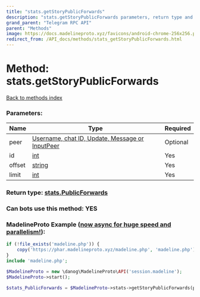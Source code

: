 ```yaml
---
title: "stats.getStoryPublicForwards"
description: "stats.getStoryPublicForwards parameters, return type and example"
grand_parent: "Telegram RPC API"
parent: "Methods"
image: https://docs.madelineproto.xyz/favicons/android-chrome-256x256.png
redirect_from: /API_docs/methods/stats_getStoryPublicForwards.html
---
```

# Method: stats.getStoryPublicForwards
[Back to methods index](index.html)



### Parameters:

| Name     |    Type       | Required |
|----------|---------------|----------|
|peer|[Username, chat ID, Update, Message or InputPeer](/API_docs/types/InputPeer.html) | Optional|
|id|[int](/API_docs/types/int.html) | Yes|
|offset|[string](/API_docs/types/string.html) | Yes|
|limit|[int](/API_docs/types/int.html) | Yes|


### Return type: [stats.PublicForwards](/API_docs/types/stats.PublicForwards.html)

### Can bots use this method: **YES**


### MadelineProto Example ([now async for huge speed and parallelism!](https://docs.madelineproto.xyz/docs/ASYNC.html)):


```php
if (!file_exists('madeline.php')) {
    copy('https://phar.madelineproto.xyz/madeline.php', 'madeline.php');
}
include 'madeline.php';

$MadelineProto = new \danog\MadelineProto\API('session.madeline');
$MadelineProto->start();

$stats_PublicForwards = $MadelineProto->stats->getStoryPublicForwards(peer: $InputPeer, id: $int, offset: 'string', limit: $int, );
```


